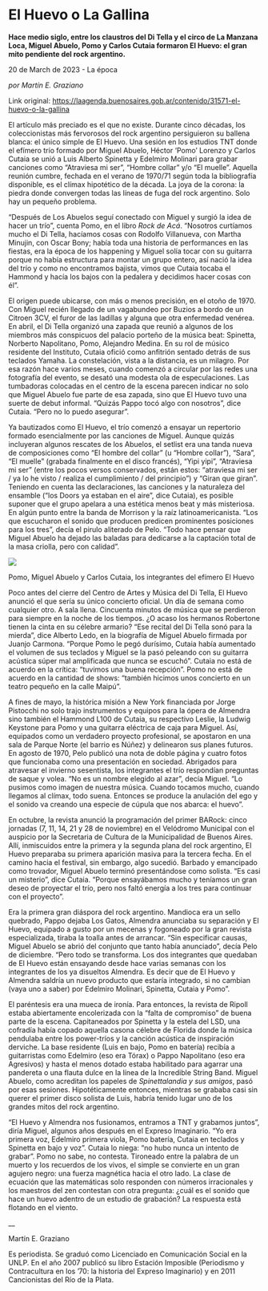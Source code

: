 # El Huevo o La Gallina

**Hace medio siglo, entre los claustros del Di Tella y el circo de La Manzana Loca, Miguel Abuelo, Pomo y Carlos Cutaia formaron El Huevo: el gran mito pendiente del rock argentino.**

20 de March de 2023 - La época

_por Martín E. Graziano_

Link original: https://laagenda.buenosaires.gob.ar/contenido/31571-el-huevo-o-la-gallina



El artículo más preciado es el que no existe. Durante cinco décadas, los coleccionistas más fervorosos del rock argentino persiguieron su ballena blanca: el único simple de El Huevo. Una sesión en los estudios TNT donde el efímero trío formado por Miguel Abuelo, Héctor ‘Pomo’ Lorenzo y Carlos Cutaia se unió a Luis Alberto Spinetta y Edelmiro Molinari para grabar canciones como “Atraviesa mi ser”, “Hombre collar” y/o “El muelle”. Aquella reunión cumbre, fechada en el verano de 1970/71 según toda la bibliografía disponible, es el clímax hipotético de la década. La joya de la corona: la piedra donde convergen todas las líneas de fuga del rock argentino. Solo hay un pequeño problema.




“Después de Los Abuelos seguí conectado con Miguel y surgió la idea de hacer un trío”, cuenta Pomo, en el libro *Rock de Acá*. “Nosotros curtíamos mucho el Di Tella, hacíamos cosas con Rodolfo Villanueva, con Martha Minujin, con Oscar Bony; había toda una historia de performances en las fiestas, era la época de los happening y Miguel solía tocar con su guitarra porque no había estructura para montar un grupo entero, así nació la idea del trío y como no encontramos bajista, vimos que Cutaia tocaba el Hammond y hacía los bajos con la pedalera y decidimos hacer cosas con él”.




El origen puede ubicarse, con más o menos precisión, en el otoño de 1970. Con Miguel recién llegado de un vagabundeo por Buzios a bordo de un Citroen 3CV, el furor de las ladillas y alguna que otra enfermedad venérea. En abril, el Di Tella organizó una zapada que reunió a algunos de los miembros más conspicuos del palacio porteño de la música beat: Spinetta, Norberto Napolitano, Pomo, Alejandro Medina. En su rol de músico residente del Instituto, Cutaia ofició como anfitrión sentado detrás de sus teclados Yamaha. La constelación, vista a la distancia, es un milagro. Por esa razón hace varios meses, cuando comenzó a circular por las redes una fotografía del evento, se desató una modesta ola de especulaciones. Las tumbadoras colocadas en el centro de la escena parecen indicar no solo que Miguel Abuelo fue parte de esa zapada, sino que El Huevo tuvo una suerte de debut informal. “Quizás Pappo tocó algo con nosotros”, dice Cutaia. “Pero no lo puedo asegurar”.




Ya bautizados como El Huevo, el trío comenzó a ensayar un repertorio formado esencialmente por las canciones de Miguel. Aunque quizás incluyeran algunos rescates de los Abuelos, el setlist era una tanda nueva de composiciones como “El hombre del collar” (u “Hombre collar”), “Sara”, “El muelle” (grabada finalmente en el disco francés), “Yipi yipi”, “Atraviesa mi ser” (entre los pocos versos conservados, están estos: “atraviesa mi ser / ya lo he visto / realiza el cumplimiento / del principio”) y “Giran que giran”. Teniendo en cuenta las declaraciones, las canciones y la naturaleza del ensamble (“los Doors ya estaban en el aire”, dice Cutaia), es posible suponer que el grupo apelara a una estética menos beat y más misteriosa. En algún punto entre la banda de Morrison y la raíz latinoamericanista. “Los que escucharon el sonido que producen predicen prominentes posiciones para los tres”, decía el pirulo aliterado de Pelo. “Todo hace pensar que Miguel Abuelo ha dejado las baladas para dedicarse a la captación total de la masa criolla, pero con calidad”.




![](https://cdn.feater.me/files/images/983630/ba90616a-9e83-406b-aec8-107c989757b4.jpg)




Pomo, Miguel Abuelo y Carlos Cutaia, los integrantes del efímero El Huevo




Poco antes del cierre del Centro de Artes y Música del Di Tella, El Huevo anunció el que sería su único concierto oficial. Un día de semana como cualquier otro. A sala llena. Cincuenta minutos de música que se perdieron para siempre en la noche de los tiempos. ¿O acaso los hermanos Robertone tienen la cinta en su célebre armario? “Ese recital del Di Tella sonó para la mierda”, dice Alberto Ledo, en la biografía de Miguel Abuelo firmada por Juanjo Carmona. “Porque Pomo le pegó durísimo, Cutaia había aumentado el volumen de sus teclados y Miguel se la pasó peleando con su guitarra acústica súper mal amplificada que nunca se escuchó”. Cutaia no está de acuerdo en la crítica: “tuvimos una buena recepción”. Pomo no está de acuerdo en la cantidad de shows: “también hicimos unos concierto en un teatro pequeño en la calle Maipú”.




A fines de mayo, la histórica misión a New York financiada por Jorge Pistocchi no solo trajo instrumentos y equipos para la ópera de Almendra sino también el Hammond L100 de Cutaia, su respectivo Leslie, la Ludwig Keystone para Pomo y una guitarra eléctrica de caja para Miguel. Así, equipados como un verdadero proyecto profesional, se apostaron en una sala de Parque Norte (el barrio es Núñez) y delinearon sus planes futuros. En agosto de 1970, Pelo publicó una nota de doble página y cuatro fotos que funcionaba como una presentación en sociedad. Abrigados para atravesar el invierno sesentista, los integrantes el trío respondían preguntas de saque y volea. “No es un nombre elegido al azar”, decía Miguel. “Lo pusimos como imagen de nuestra música. Cuando tocamos mucho, cuando llegamos al clímax, todo suena. Entonces se produce la anulación del ego y el sonido va creando una especie de cúpula que nos abarca: el huevo”.




En octubre, la revista anunció la programación del primer BARock: cinco jornadas (7, 11, 14, 21 y 28 de noviembre) en el Velódromo Municipal con el auspicio por la Secretaria de Cultura de la Municipalidad de Buenos Aires. Allí, inmiscuidos entre la primera y la segunda plana del rock argentino, El Huevo preparaba su primera aparición masiva para la tercera fecha. En el camino hacia el festival, sin embargo, algo sucedió. Barbado y emancipado como trovador, Miguel Abuelo terminó presentándose como solista. “Es casi un misterio”, dice Cutaia. “Porque ensayábamos mucho y teníamos un gran deseo de proyectar el trío, pero nos faltó energía a los tres para continuar con el proyecto”.




Era la primera gran diáspora del rock argentino. Mandioca era un sello quebrado, Pappo dejaba Los Gatos, Almendra anunciaba su separación y El Huevo, equipado a gusto por un mecenas y fogoneado por la gran revista especializada, tiraba la toalla antes de arrancar. “Sin especificar causas, Miguel Abuelo se abrió del conjunto que tanto había anunciado”, decía Pelo de diciembre. “Pero todo se transforma. Los dos integrantes que quedaban de El Huevo están ensayando desde hace varias semanas con los integrantes de los ya disueltos Almendra. Es decir que de El Huevo y Almendra saldría un nuevo producto que estaría integrado, si no cambian (vaya uno a saber) por Edelmiro Molinari, Spinetta, Cutaia y Pomo”.




El paréntesis era una mueca de ironía. Para entonces, la revista de Ripoll estaba abiertamente encolerizada con la “falta de compromiso” de buena parte de la escena. Capitaneados por Spinetta y la estela del LSD, una cofradía había copado aquella casona célebre de Florida donde la música pendulaba entre los power-tríos y la canción acústica de inspiración derviche. La base residente (Luis en bajo, Pomo en batería) recibía a guitarristas como Edelmiro (eso era Tórax) o Pappo Napolitano (eso era Agresivos) y hasta el menos dotado estaba habilitado para agarrar una pandereta o una flauta dulce en la línea de la Incredible String Band. Miguel Abuelo, como acreditan los papeles de *Spinettalandia y sus amigos*, pasó por esas sesiones. Hipotéticamente entonces, mientras se grababa casi sin querer el primer disco solista de Luis, habría tenido lugar uno de los grandes mitos del rock argentino.




“El Huevo y Almendra nos fusionamos, entramos a TNT y grabamos juntos”, diría Miguel, algunos años después en el Expreso Imaginario. “Yo era primera voz, Edelmiro primera viola, Pomo batería, Cutaia en teclados y Spinetta en bajo y voz”. Cutaia lo niega: “no hubo nunca un intento de grabar”. Pomo no sabe, no contesta. Tironeado entre la palabra de un muerto y los recuerdos de los vivos, el simple se convierte en un gran agujero negro: una fuerza magnética hacia el otro lado. La clase de ecuación que las matemáticas solo responden con números irracionales y los maestros del zen contestan con otra pregunta: ¿cuál es el sonido que hace un huevo adentro de un estudio de grabación? La respuesta está flotando en el viento.




\_\_




Martín E. Graziano




Es periodista. Se graduó como Licenciado en Comunicación Social en la UNLP. En el año 2007 publicó su libro Estación Imposible (Periodismo y Contracultura en los ’70: la historia del Expreso Imaginario) y en 2011 Cancionistas del Río de la Plata.



